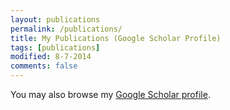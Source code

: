 ```yaml
---
layout: publications
permalink: /publications/
title: My Publications (Google Scholar Profile)
tags: [publications]
modified: 8-7-2014
comments: false
---
```


You may also browse my <a href="https://scholar.google.com.sg/citations?user=2R-cOkYAAAAJ&hl=en&inst=13660462560571941651" target="_blank">Google Scholar profile</a>.
